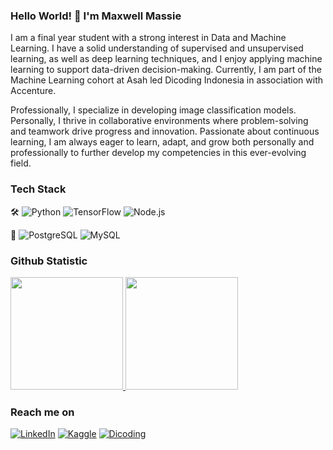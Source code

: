 ### Hello World! 👋 I'm Maxwell Massie

I am a final year student with a strong interest in Data and Machine Learning. I have a solid understanding of supervised and unsupervised learning, as well as deep learning techniques, and I enjoy applying machine learning to support data-driven decision-making. Currently, I am part of the Machine Learning cohort at Asah led Dicoding Indonesia in association with Accenture. 

Professionally, I specialize in developing image classification models. Personally, I thrive in collaborative environments where problem-solving and teamwork drive progress and innovation. Passionate about continuous learning, I am always eager to learn, adapt, and grow both personally and professionally to further develop my competencies in this ever-evolving field.

### **Tech Stack**

🛠 ![Python](https://img.shields.io/badge/Python-3776AB?style=flat&logo=python&logoColor=white) ![TensorFlow](https://img.shields.io/badge/TensorFlow-FF6F00?style=flat&logo=tensorflow&logoColor=white) ![Node.js](https://img.shields.io/badge/Node.js-339933?style=flat&logo=nodedotjs&logoColor=white)

💾 ![PostgreSQL](https://img.shields.io/badge/PostgreSQL-336791?style=flat&logo=postgresql&logoColor=white) ![MySQL](https://img.shields.io/badge/MySQL-4479A1?style=flat&logo=mysql&logoColor=white)


### Github Statistic
<p align="left">
<a href="https://github.com/maxwellmassie">
  <img height="180em" src="https://github-readme-stats-eight-theta.vercel.app/api?username=maxwellmassie&show_icons=true&theme=algolia&include_all_commits=true&count_private=true"/>
  <img height="180em" src="https://github-readme-stats-eight-theta.vercel.app/api/top-langs/?username=maxwellmassie&layout=compact&langs_count=8&theme=algolia"/>
</a>
</p>

### **Reach me on**
[![LinkedIn](https://img.shields.io/badge/-LinkedIn-blue?style=flat&logo=linkedin)](https://www.linkedin.com/in/maxwellmassie/)
[![Kaggle](https://img.shields.io/badge/Kaggle-20BEFF?style=flat&logo=kaggle&logoColor=white)](https://www.kaggle.com/maxwellmassie)
[![Dicoding](https://img.shields.io/badge/Dicoding-002147?style=flat&logo=dicoding&logoColor=white)](https://www.dicoding.com/users/maxwellmassie)

